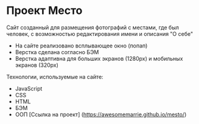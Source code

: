 # Проект Место
Сайт созданный для размещения фотографий с местами, где был человек, с возможностью редактирования имени и описания "О себе"

* На сайте реализовано всплывающее окно (попап)
* Верстка сделана согласно БЭМ
* Верстка адаптивна для больших экранов (1280px) и мобильных экранов (320px)

Технологии, используемые на сайте:
* JavaScript
* CSS
* HTML
* БЭМ
* ООП
[Ссылка на проект] (https://awesomemarrie.github.io/mesto/)